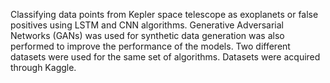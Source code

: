 Classifying data points from Kepler space telescope as exoplanets or false positives using LSTM and CNN algorithms. Generative Adversarial Networks (GANs) was used for synthetic data generation was also performed to improve the performance of the models.
Two different datasets were used for the same set of algorithms. Datasets were acquired through Kaggle.
